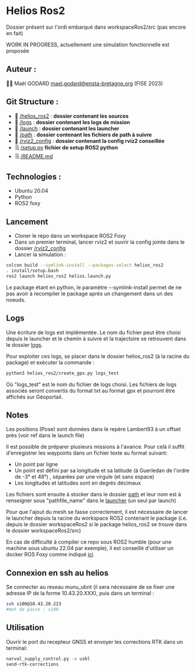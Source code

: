 # Helios Ros2

Dossier présent sur l'ordi embarqué dans workspaceRos2/src (pas encore en fait)

WORK IN PROGRESS, actuellement une simulation fonctionnelle est proposée

## Auteur :

:student: Maël GODARD <mael.godard@ensta-bretagne.org> (FISE 2023)

## Git Structure :

* :file_folder: [/helios_ros2](helios_ros2) : **dossier contenant les sources**
* :file_folder: [/logs](logs) : **dossier contenant les logs de mission**
* :file_folder: [/launch](launch) : **dossier contenant les launcher**
* :file_folder: [/path](path) : **dossier contenant les fichiers de path à suivre**
* :file_folder: [/rviz2_config](rviz2_config) : **dossier contenant la config rviz2 conseillée**
* :spiral_notepad: [/setup.py](setup.py)    **fichier de setup ROS2 python**
* :spiral_notepad: [/README.md](README.md)

## Technologies :

* Ubuntu 20.04
* Python
* ROS2 foxy


## Lancement

* Cloner le repo dans un workspace ROS2 Foxy
* Dans un premier terminal, lancer rviz2 et ouvrir la config jointe dans le dossier [/rviz2_config](rviz2_config)
* Lancer la simulation :
```bash
colcon build --symlink-install --packages-select helios_ros2
. install/setup.bash
ros2 launch helios_ros2 helios.launch.py
```

Le package étant en python, le paramètre --symlink-install permet de ne pas avoir à recompiler le package après un changement dans un des noeuds.

## Logs

Une écriture de logs est implémentée. Le nom du fichier peut être choisi depuis le launcher et le chemin à suivre et la trajectoire se retrouvent dans le dossier [logs](logs).

Pour exploiter ces logs, se placer dans le dossier helios_ros2 (à la racine du package) et exécuter la commande :
```bash
python3 helios_ros2/create_gpx.py logs_test
```
Où "logs_test" est le nom du fichier de logs choisi. Les fichiers de logs associés seront convertis du format txt au format gpx et pourront être affichés sur Géoportail.

## Notes

Les positions (Pose) sont données dans le repère Lambert93 à un offset près (voir ref dans le launch file)

Il est possible de préparer plusieurs missions à l'avance. Pour celà il suffit d'enregistrer les waypoints dans un fichier texte au format suivant:

* Un point par ligne
* Un point est défini par sa longitude et sa latitude (à Guerledan de l'ordre de -3° et 48°) , séparées par une virgule (et sans espace)
* Les longitudes et latitudes sont en degrés décimaux

Les fichiers sont ensuite à stocker dans le dossier [path](path) et leur nom est à renseigner sous "pathfile_name" dans le [launcher](launch) (un seul par launch)

Pour que l'ajout du mesh se fasse correctement, il est nécessaire de lancer le launcher depuis la racine du workspace ROS2 contenant le package (i.e. depuis le dossier workspaceRos2 si le package helios_ros2 se trouve dans le dossier workspaceRos2/src)

En cas de difficulté à compiler ce repo sous ROS2 humble (pour une machine sous ubuntu 22.04 par exemple), il est conseillé d'utiliser un docker ROS Foxy comme indiqué [ici](https://hub.docker.com/_/ros/)

## Connexion en ssh au helios

Se connecter au reseau munu_ubnt (il sera nécessaire de se fixer une adresse IP de la forme 10.43.20.XXX), puis dans un terminal :

```bash
ssh s100@10.43.20.223
#mot de passe : s100
```

## Utilisation

Ouvrir le port du recepteur GNSS et envoyer les corrections RTK dans un terminal:

```bash
narval_supply_control.py -e usbl
send-rtk-corrections
```
